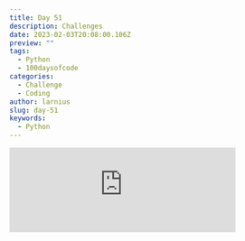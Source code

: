```yaml
---
title: Day 51
description: Challenges
date: 2023-02-03T20:08:00.106Z
preview: ""
tags:
  - Python
  - 100daysofcode
categories:
  - Challenge
  - Coding
author: larnius
slug: day-51
keywords:
  - Python
---
```

<iframe src="https://mastodontech.de/@larnius/109802515790379466/embed" class="mastodon-embed" style="max-width: 100%; border: 0" width="400" allowfullscreen="allowfullscreen"></iframe><script src="https://mastodontech.de/embed.js" async="async"></script>